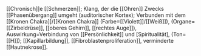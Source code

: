 [[Chronisch]]e [[Schmerzen]]; Klang, der die [[Ohren]] Zwecks [[Phasenübergang]] umgeht (auditorischer Kortex); Verbunden mit dem [[Kronen Chakra]]/[[Kronen Chakra]] (Farbe=[[Violett]]/[[Weiß]]), (Organe=[[Zirbeldrüse]], [[oberes Gehirn]], [[rechtes Auge]]), Auswirkung=Verbindung von [[Persönlichkeit]] und [Spiritualität], (Ton=[[H]]); [[Kapillarbildung]], [[Fibroblastenproliferation]], verminderte [[Hautnekrose]].